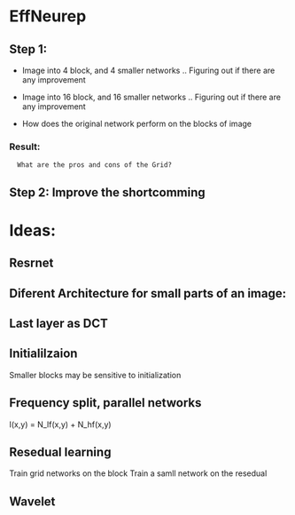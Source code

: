 # EffNeurep


## Step 1:

* Image into 4 block, and 4 smaller networks
.. Figuring out if there are any improvement
* Image into 16 block, and 16 smaller networks
.. Figuring out if there are any improvement


* How does the original network perform on the blocks of image


### Result:
      What are the pros and cons of the Grid?
      
## Step 2: Improve the shortcomming


# Ideas:
## Resrnet
## Diferent Architecture for small parts of an image:
## Last layer as DCT 

## Initialilzaion
Smaller blocks may be sensitive to initialization


## Frequency split, parallel networks
I(x,y) = N_lf(x,y) + N_hf(x,y)

## Resedual learning
Train grid networks on the block
Train a samll network on the resedual 


## Wavelet



